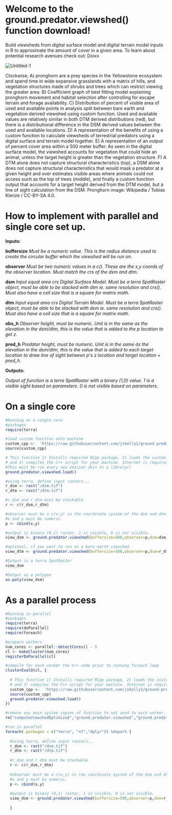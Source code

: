 # Welcome to the ground.predator.viewshed() function download!
Build viewsheds from digital surface model and digital terrain model inputs in R to approximate the amount of cover in a given area.
To learn about potential research avenues check out: Doixx



![Untitled-1](https://github.com/user-attachments/assets/050c8372-c81a-4646-8f23-1ede740921d4)

Clockwise, A) pronghorn are a prey species in the Yellowstone ecosystem and spend time in wide expansive grasslands with a matrix of hills, and vegetation structures made of shrubs and trees which can restrict viewing the greater area. B) Coefficient graph of best fitting model explaining pronghorn movement and habitat selection after controlling for escape terrain and forage availability. C) Distribution of percent of visible area of used and available points in analysis split between bare earth and vegetation derived viewshed using custom function. Used and available values are relatively similar in both DTM derived distributions (red), but there is a distributional difference in the DSM derived values between the used and available locations. D) A representation of the benefits of using a custom function to calculate viewsheds of terrestrial predators using a digital surface and terrain model together. E) A representation of an output of percent cover area within a 500 meter buffer. As seen in the digital surface model, the viewshed accounts for vegetation that could hide an animal, unless the target height is greater than the vegetation structure. F) A DTM alone does not capture structural characteristics (top), a DSM alone does not capture structural characteristics that would mask a predator at a given height and over estimates visible areas where animals could not access such as the top of trees (middle), and finally a custom function output that accounts for a target height derived from the DTM model, but a line of sight calculation from the DSM. Pronghorn image: Wikipedia / Tobias Klenze / CC-BY-SA 4.0.

# How to implement with parallel and single core set up.

**Inputs:**

**buffersize** *Must be a numeric value. This is the radius distance used to create the circular buffer which the viewshed will be run on.*

**observer** *Must be two numeric values in a c(). These are the x,y coords of the observer location. Must match the crs of the dsm and dtm.*

**dsm** *Input equal area crs Digital Surface Model. Must be a terra SpatRaster object, must be able to be stacked with dtm ie. same resolution and crs(). Must also have a cell size that is a square for matrix math.*

**dtm** *Input equal area crs Digital Terrain Model. Must be a terra SpatRaster object, must be able to be stacked with dsm ie. same resolution and crs(). Must also have a cell size that is a square for matrix math.*

**obs_h** *Observer height, must be numeric. Unit is in the same as the elevation in the dsm/dtm, this is the value that is added to the p location to get z.*

**pred_h** *Predator height, must be numeric. Unit is in the same as the elevation in the dsm/dtm, this is the value that is added to each target location to draw line of sight between p's z location and target location + pred_h.*

**Outputs:** 

*Output of function is a terra SpatRaster with a binary (1,0) value. 1 is a visible sight based on parameters. 0 is not visible based on parameters.*

# On a single core
```r
#Running on a single core
#packages
require(terra)

#load custom function onto machine
custom_cpp <-  'https://raw.githubusercontent.com/jskelly1/ground.predator.viewshed/refs/heads/main/ground.predator.viewshed_forgithub.R'
source(custom_cpp)

# This function 1) Installs required RCpp package, 2) loads the custom C++ script into your temporary directory,
# and 3) compiles the C++ script for your machine. Internet is required to download. 
#This must be run every new session akin to a library()
ground.predator.viewshed.load()

#using terra, define input rasters...
r_dsm <- rast("/dsm.tif")
r_dtm <- rast("/dtm.tif")

#r_dsm and r_dtm must be stackable
r <- c(r_dsm,r_dtm)

#observer must be a c(x,y) in the coordinate system of the dsm and dtm
#x and y must be numeric.
p <- cbind(x,y)

#output is binary (0,1) raster, 1 is visible, 0 is not visible.
view_dsm <- ground.predator.viewshed(buffersize=500,observer=p,dsm=dsm_yell,dtm=dsm_yell,obs_h=1.2,pred_h=1.0)

#optional, if you want to run as a bare earth viewshed
view_dtm <- ground.predator.viewshed(buffersize=500,observer=p,dsm=r_dtm,dtm=r_dtm,obs_h=1.2,pred_h=1.0)

#Output is a terra SpatRaster
view_dsm

#Output as a polygon
as.poly(view_dsm)

```

# As a parallel process
```r
#Running in parallel
#packages
require(terra)
require(doParallel)
require(foreach)

#prepare workers
num_cores <- parallel::detectCores() - 5
cl <- makeCluster(num_cores)
registerDoParallel(cl)

#compile for each worker the C++ code prior to running foreach loop
clusterEvalQ(cl, {
  
  # This function 1) Installs required RCpp package, 2) loads the custom C++ script into the worker temporary directory,
  # and 3) compiles the C++ script for your machine. Internet is required to download. 
  custom_cpp <-  'https://raw.githubusercontent.com/jskelly1/ground.predator.viewshed/refs/heads/main/ground.predator.viewshed_forgithub.R'
  source(custom_cpp)
  ground.predator.viewshed.load()
})

#remove any main system copies of function to not send to each worker. Must get unique compile in each worker...
rm("computeViewshedOptimized","ground.predator.viewshed","ground.predator.viewshed.load")

#run in parallel
foreach(.packages = c("terra", "sf","dplyr")) %dopar% {
  
  #using terra, define input rasters...
  r_dsm <- rast("/dsm.tif")
  r_dtm <- rast("/dtm.tif")
  
  #r_dsm and r_dtm must be stackable
  r <- c(r_dsm,r_dtm)
  
  #observer must be a c(x,y) in the coordinate system of the dsm and dtm
  #x and y must be numeric.
  p <- cbind(x,y)
  
  #output is binary (0,1) raster, 1 is visible, 0 is not visible.
  view_dsm <- ground.predator.viewshed(buffersize=500,observer=p,dsm=r_dsm,dtm=r_dtm,obs_h=1.2,pred_h=1.0)
  
  }

```

